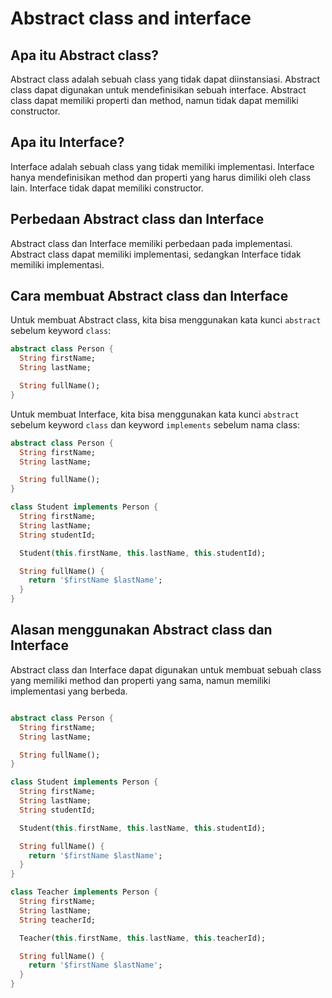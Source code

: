 # Abstract class and interface

## Apa itu Abstract class?

Abstract class adalah sebuah class yang tidak dapat diinstansiasi. Abstract class dapat digunakan untuk mendefinisikan sebuah interface. Abstract class dapat memiliki properti dan method, namun tidak dapat memiliki constructor.

## Apa itu Interface?

Interface adalah sebuah class yang tidak memiliki implementasi. Interface hanya mendefinisikan method dan properti yang harus dimiliki oleh class lain. Interface tidak dapat memiliki constructor.

## Perbedaan Abstract class dan Interface

Abstract class dan Interface memiliki perbedaan pada implementasi. Abstract class dapat memiliki implementasi, sedangkan Interface tidak memiliki implementasi.

## Cara membuat Abstract class dan Interface

Untuk membuat Abstract class, kita bisa menggunakan kata kunci `abstract` sebelum keyword `class`:

```dart
abstract class Person {
  String firstName;
  String lastName;

  String fullName();
}
```

Untuk membuat Interface, kita bisa menggunakan kata kunci `abstract` sebelum keyword `class` dan keyword `implements` sebelum nama class:

```dart
abstract class Person {
  String firstName;
  String lastName;

  String fullName();
}

class Student implements Person {
  String firstName;
  String lastName;
  String studentId;

  Student(this.firstName, this.lastName, this.studentId);

  String fullName() {
    return '$firstName $lastName';
  }
}
```

## Alasan menggunakan Abstract class dan Interface

Abstract class dan Interface dapat digunakan untuk membuat sebuah class yang memiliki method dan properti yang sama, namun memiliki implementasi yang berbeda.

```dart

abstract class Person {
  String firstName;
  String lastName;

  String fullName();
}

class Student implements Person {
  String firstName;
  String lastName;
  String studentId;

  Student(this.firstName, this.lastName, this.studentId);

  String fullName() {
    return '$firstName $lastName';
  }
}

class Teacher implements Person {
  String firstName;
  String lastName;
  String teacherId;

  Teacher(this.firstName, this.lastName, this.teacherId);

  String fullName() {
    return '$firstName $lastName';
  }
}
```

